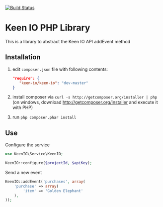 [![Build Status](https://travis-ci.org/keenlabs/KeenClient-PHP.png)](https://travis-ci.org/keenlabs/KeenClient-PHP.png)

Keen IO PHP Library
================================
This is a library to abstract the Keen IO API addEvent method

Installation
------------
  1. edit `composer.json` file with following contents:

     ```json
     "require": {
        "keen-io/keen-io": "dev-master"
     }
     ```
  2. install composer via `curl -s http://getcomposer.org/installer | php` (on windows, download
     http://getcomposer.org/installer and execute it with PHP)
  3. run `php composer.phar install`

Use
---
Configure the service
```php
use KeenIO\Service\KeenIO;

KeenIO::configure($projectId, $apiKey);
```

Send a new event
```php
KeenIO::addEvent('purchases', array(
    'purchase' => array(
        'item' => 'Golden Elephant'
    ),
));
```
